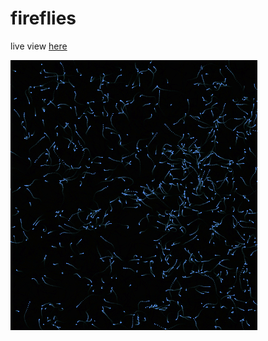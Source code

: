 # fireflies
live view [here](https://www.openprocessing.org/sketch/717821)


![fireflies](thumbnail.PNG)
